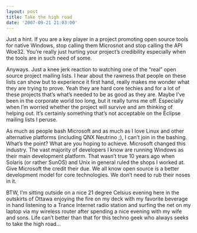 ```yaml
---
layout: post
title: Take the high road
date: '2007-09-21 21:03:00'
---
```



Just a hint. If you are a key player in a project promoting open source tools for native Windows, stop calling them Microsnot and stop calling the API Woe32. You’re really just hurting your project’s credibility especially when the tools are in such need of some.

Anyways. Just a knee jerk reaction to watching one of the “real” open source project mailing lists. I hear about the rawness that people on these lists can show but to experience it first hand, really makes me wonder what they are trying to prove. Yeah they are hard core techies and for a lot of these projects that’s what’s needed to be as good as they are. Maybe I’ve been in the corporate world too long, but it really turns me off. Especially when I’m worried whether the project will survive and am thinking of helping out. It’s certainly something that’s not acceptable on the Eclipse mailing lists I peruse.

As much as people bash Microsoft and as much as I love Linux and other alternative platforms (including QNX Neutrino ;), I can’t join in the bashing. What’s the point? What are you hoping to achieve. Microsoft changed this industry. The vast majority of developers I know are running Windows as their main development platform. That wasn’t true 10 years ago when Solaris (or rather SunOS) and Unix in general ruled the shops I worked at. Give Microsoft the credit their due. We all know open source is a better development model for core technologies. We don’t need to rub their noses in it.

BTW, I’m sitting outside on a nice 21 degree Celsius evening here in the outskirts of Ottawa enjoying the fire on my deck with my favorite beverage in hand listening to a Trance Internet radio station and surfing the net on my laptop via my wireless router after spending a nice evening with my wife and sons. Life can’t better than that for this techno geek who always seeks to take the high road…


